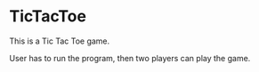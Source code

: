 # TicTacToe

This is a Tic Tac Toe game.

User has to run the program, then two players can play the game.
